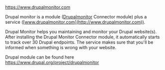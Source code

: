 <https://www.drupalmonitor.com>

Drupal monitor is a module ([Drupalmonitor](https://www.drupal.org/project/drupalmonitor) Connector module) plus a service ([www.drupalmonitor.com](http://www.drupalmonitor.com)).

Drupal Monitor helps you maintaining and monitor your Drupal website(s). After installing the Drupal Monitor Connector module, it automatically starts to track over 30 Drupal endpoints. The service makes sure that you'll be informed when something is wrong with your website.

Drupal module can be found here <https://www.drupal.org/project/drupalmonitor>